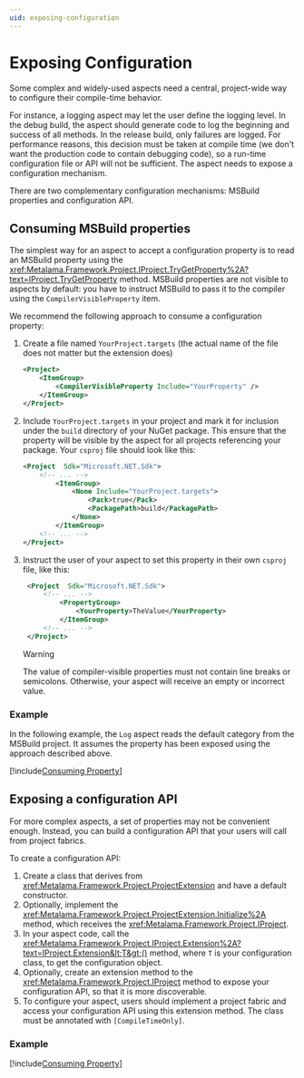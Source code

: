 ```yaml
---
uid: exposing-configuration
---
```


# Exposing Configuration

Some complex and widely-used aspects need a central, project-wide way to configure their compile-time behavior.

For instance, a logging aspect may let the user define the logging level. In the debug build, the aspect should generate code to log the beginning and success of all methods. In the release build, only failures are logged. For performance reasons, this decision must be taken at compile time (we don't want the production code to contain debugging code), so a run-time configuration file or API will not be sufficient. The aspect needs to expose a configuration mechanism.

There are two complementary configuration mechanisms: MSBuild properties and configuration API.

## Consuming MSBuild properties

The simplest way for an aspect to accept a configuration property is to read an MSBuild property using the <xref:Metalama.Framework.Project.IProject.TryGetProperty%2A?text=IProject.TryGetProperty> method. MSBuild properties are not visible to aspects by default: you have to instruct MSBuild to pass it to the compiler using the `CompilerVisibleProperty` item.

We recommend the following approach to consume a configuration property:

1. Create a file named `YourProject.targets` (the actual name of the file does not matter but the extension does) 
 
    ```xml
    <Project>
        <ItemGroup>
            <CompilerVisibleProperty Include="YourProperty" />
        </ItemGroup>
    </Project>
    ```


2. Include `YourProject.targets` in your project and mark it for inclusion under the `build` directory of your NuGet package. This ensure that the property will be visible by the aspect for all projects referencing your package. Your `csproj` file should look like this:

    ```xml
    <Project  Sdk="Microsoft.NET.Sdk">
        <!-- ... -->
            <ItemGroup>
                <None Include="YourProject.targets">
                    <Pack>true</Pack>
                    <PackagePath>build</PackagePath>
                </None>    
            </ItemGroup>
        <!-- ... -->    
    </Project>
    ```

3. Instruct the user of your aspect to set this property in their own `csproj` file, like this:
 
   ```xml
    <Project  Sdk="Microsoft.NET.Sdk">
        <!-- ... -->
            <PropertyGroup>
                <YourProperty>TheValue</YourProperty>    
            </ItemGroup>
        <!-- ... -->    
    </Project>
    ```

    > [!WARNING]
    > The value of compiler-visible properties must not contain line breaks or semicolons. Otherwise, your aspect will receive an empty or incorrect value. 


### Example

In the following example, the `Log` aspect reads the default category from the MSBuild project. It assumes the property has been exposed using the approach described above.

[!include[Consuming Property](../../code/Metalama.Documentation.SampleCode.AspectFramework/ConsumingProperty.cs)]


## Exposing a configuration API

For more complex aspects, a set of properties may not be convenient enough. Instead, you can build a configuration API that your users will call from project fabrics.

To create a configuration API:

1. Create a class that derives from <xref:Metalama.Framework.Project.ProjectExtension> and have a default constructor. 
2. Optionally, implement the <xref:Metalama.Framework.Project.ProjectExtension.Initialize%2A> method, which receives the <xref:Metalama.Framework.Project.IProject>. 
3. In your aspect code, call the <xref:Metalama.Framework.Project.IProject.Extension%2A?text=IProject.Extension&lt;T&gt;()> method, where `T` is your configuration class, to get the configuration object.
4. Optionally, create an extension method to the <xref:Metalama.Framework.Project.IProject> method to expose your configuration API, so that it is more discoverable.
5. To configure your aspect, users should implement a project fabric and access your configuration API using this extension method. The class must be annotated with `[CompileTimeOnly]`.

### Example

[!include[Consuming Property](../../code/Metalama.Documentation.SampleCode.AspectFramework/AspectConfiguration.cs)]
